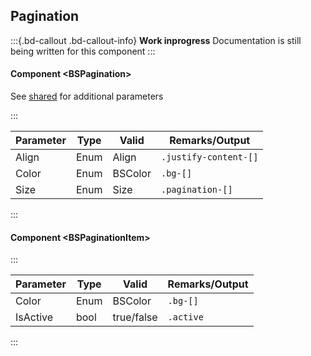 ﻿## Pagination
:::{.bd-callout .bd-callout-info}
**Work inprogress** Documentation is still being written for this component
:::

#### Component \<BSPagination\>
See [shared](layout/shared) for additional parameters    

:::

| Parameter | Type | Valid   | Remarks/Output        | 
|-----------|------|---------|-----------------------|
| Align     | Enum | Align   | `.justify-content-[]` | {.table-striped .p-2}
| Color     | Enum | BSColor | `.bg-[]`              | 
| Size      | Enum | Size    | `.pagination-[]`      |

:::

#### Component \<BSPaginationItem\>

:::

| Parameter | Type | Valid      | Remarks/Output | 
|-----------|------|------------|----------------|
| Color     | Enum | BSColor    | `.bg-[]`       | {.table-striped .p-2} 
| IsActive  | bool | true/false | `.active`      |

:::
